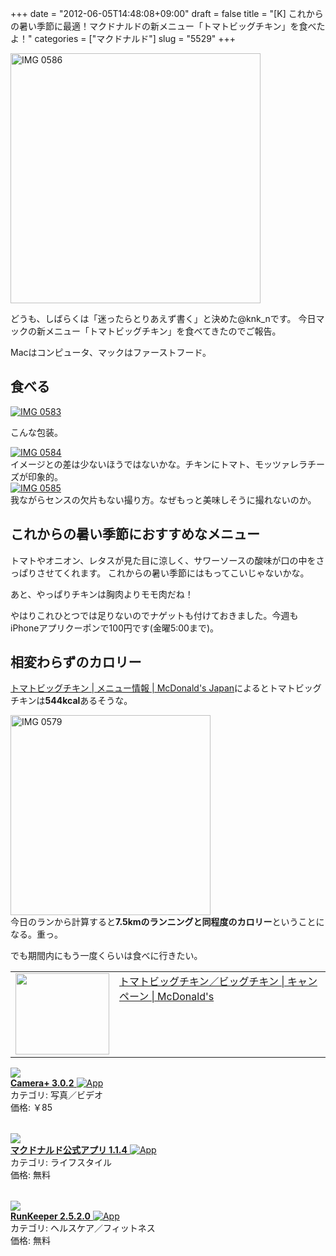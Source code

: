 +++
date = "2012-06-05T14:48:08+09:00"
draft = false
title = "[K] これからの暑い季節に最適！マクドナルドの新メニュー「トマトビッグチキン」を食べたよ！"
categories = ["マクドナルド"]
slug = "5529"
+++

<div class="center"><a href="http://knk-n.com/images/2012/06/IMG_0586.jpg"><img src="http://knk-n.com/images/2012/06/IMG_0586.jpg" alt="IMG 0586" title="IMG_0586.jpg" border="0" width="400" height="auto" /></a></div>

どうも、しばらくは「迷ったらとりあえず書く」と決めた@knk_nです。
今日マックの新メニュー「トマトビッグチキン」を食べてきたのでご報告。

Macはコンピュータ、マックはファーストフード。<!--more--><h2>食べる</h2>
<div class="center"><a href="http://knk-n.com/images/2012/06/IMG_0583.jpg"><img src="http://knk-n.com/images/2012/06/IMG_0583.jpg" alt="IMG 0583" title="IMG_0583.JPG" border="0" width="" height="" /></a></div>

こんな包装。

<div class="center"><a href="http://knk-n.com/images/2012/06/IMG_0584.jpg"><img src="http://knk-n.com/images/2012/06/IMG_0584.jpg" alt="IMG 0584" title="IMG_0584.jpg" border="0" width="" height="" /></a></div>
イメージとの差は少ないほうではないかな。チキンにトマト、モッツァレラチーズが印象的。

<div class="center"><a href="http://knk-n.com/images/2012/06/IMG_0585.jpg"><img src="http://knk-n.com/images/2012/06/IMG_0585.jpg" alt="IMG 0585" title="IMG_0585.jpg" border="0" width="" height="" /></a></div>
我ながらセンスの欠片もない撮り方。なぜもっと美味しそうに撮れないのか。

<h2>これからの暑い季節におすすめなメニュー</h2>
トマトやオニオン、レタスが見た目に涼しく、サワーソースの酸味が口の中をさっぱりさせてくれます。
これからの暑い季節にはもってこいじゃないかな。

あと、やっぱりチキンは胸肉よりモモ肉だね！

やはりこれひとつでは足りないのでナゲットも付けておきました。今週もiPhoneアプリクーポンで100円です(金曜5:00まで)。


<h2>相変わらずのカロリー</h2>


<a  href="http://www.mcdonalds.co.jp/quality/basic_information/menu_info.php?mid=9071" target="_blank">トマトビッグチキン | メニュー情報 | McDonald's Japan</a>によるとトマトビッグチキンは<strong>544kcal</strong>あるそうな。

<div class="center"><a href="http://knk-n.com/images/2012/06/IMG_0579.jpg"><img src="http://knk-n.com/images/2012/06/IMG_0579.jpg" alt="IMG 0579" title="IMG_0579.jpg" border="0" width="320" height="auto" /></a></div>
今日のランから計算すると<strong>7.5kmのランニングと同程度のカロリー</strong>ということになる。重っ。

でも期間内にもう一度くらいは食べに行きたい。

<table width="100%"><td valign="top" width="150"><a href="http://www.mcdonalds.co.jp/campaign/chicken/index.html" target="_blank"><img border="0" src="http://capture.heartrails.com/150x130/shadow?http://www.mcdonalds.co.jp/campaign/chicken/index.html" alt="" width="150" height="130" /></a></td><td valign="top"><a  href="http://www.mcdonalds.co.jp/campaign/chicken/index.html" target="_blank">トマトビッグチキン／ビッグチキン | キャンペーン | McDonald's</a><script type="text/javascript">var url = "http://www.mcdonalds.co.jp/campaign/chicken/index.html";</script><script src="http://api.b.st-hatena.com/entry.count?url=http://www.mcdonalds.co.jp/campaign/chicken/index.html&callback=hatebTxt"></script>
</td></table>

<table class="appstorehelper">
<a href="http://itunes.apple.com/jp/app/camera+/id329670577?mt=8&uo=4" rel="nofollow" target="_blank"><img class="appstorehelper_appicn" src="http://a3.mzstatic.com/us/r1000/110/Purple/v4/68/4c/7f/684c7fb6-d903-dc7d-9528-e5520ac8092a/mzm.jszhtrie.png" /></a><div class="appstorehelper_text"><a href="http://itunes.apple.com/jp/app/camera+/id329670577?mt=8&uo=4" rel="nofollow" target="_blank"><b>Camera+ 3.0.2</b> <img alt="App" src="http://ax.phobos.apple.com.edgesuite.net/ja_jp/images/web/linkmaker/badge_appstore-sm.gif" style="vertical-align: text-bottom;" /></b></a><br />カテゴリ: 写真／ビデオ<br />価格: &#65509;85<br clear="all" /></div>
</table>
<table class="appstorehelper">
<a href="http://itunes.apple.com/jp/app/makudonarudo-gong-shiapuri/id413618155?mt=8&uo=4" rel="nofollow" target="_blank"><img class="appstorehelper_appicn" src="http://a5.mzstatic.com/us/r1000/112/Purple/v4/56/92/9c/56929cb8-6572-b882-260a-7c50f6cf7bcb/mzl.tzpjxmlj.png" /></a><div class="appstorehelper_text"><a href="http://itunes.apple.com/jp/app/makudonarudo-gong-shiapuri/id413618155?mt=8&uo=4" rel="nofollow" target="_blank"><b>マクドナルド公式アプリ 1.1.4</b> <img alt="App" src="http://ax.phobos.apple.com.edgesuite.net/ja_jp/images/web/linkmaker/badge_appstore-sm.gif" style="vertical-align: text-bottom;" /></b></a><br />カテゴリ: ライフスタイル<br />価格: 無料<br clear="all" /></div>
</table>
<table class="appstorehelper">
<a href="http://itunes.apple.com/jp/app/runkeeper/id300235330?mt=8&uo=4" rel="nofollow" target="_blank"><img class="appstorehelper_appicn" src="http://a2.mzstatic.com/us/r1000/107/Purple/v4/74/8d/db/748ddb54-7d22-7154-7f2c-b3a9f1644f0a/mzl.cykduhjf.jpg" /></a><div class="appstorehelper_text"><a href="http://itunes.apple.com/jp/app/runkeeper/id300235330?mt=8&uo=4" rel="nofollow" target="_blank"><b>RunKeeper 2.5.2.0</b> <img alt="App" src="http://ax.phobos.apple.com.edgesuite.net/ja_jp/images/web/linkmaker/badge_appstore-sm.gif" style="vertical-align: text-bottom;" /></b></a><br />カテゴリ: ヘルスケア／フィットネス<br />価格: 無料<br clear="all" /></div>
</table>
